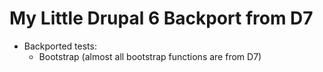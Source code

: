 # My Little Drupal 6 Backport from D7

- Backported tests:
  - Bootstrap (almost all bootstrap functions are from D7)
